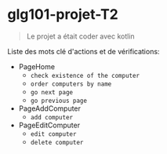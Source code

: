 # glg101-projet-T2

> Le projet a était coder avec kotlin
> 

Liste des mots clé d'actions et de vérifications:
- PageHome
  - `check existence of the computer`
  - `order computers by name`
  - `go next page`
  - `go previous page`
- PageAddComputer
  - `add computer`
- PageEditComputer
  - `edit computer`
  - `delete computer`
